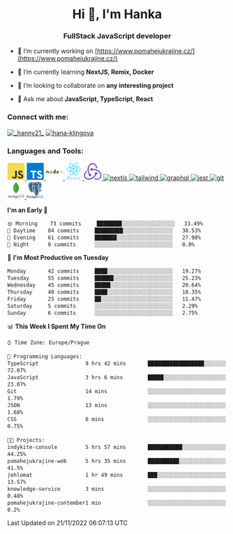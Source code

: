 <h1 align="center">Hi 👋, I'm Hanka</h1>
<h3 align="center">FullStack JavaScript developer</h3>

- 🔭 I’m currently working on [https://www.pomahejukrajine.cz/](https://www.pomahejukrajine.cz/)

- 🌱 I’m currently learning **NextJS, Remix, Docker**

- 👯 I’m looking to collaborate on **any interesting project**

- 💬 Ask me about **JavaScript, TypeScript, React**

<h3 align="left">Connect with me:</h3>
<p align="left">
<a href="https://twitter.com/_hanny21_" target="blank"><img align="center" src="https://raw.githubusercontent.com/rahuldkjain/github-profile-readme-generator/master/src/images/icons/Social/twitter.svg" alt="_hanny21_" height="30" width="40" /></a>
<a href="https://linkedin.com/in/hana-klingova" target="blank"><img align="center" src="https://raw.githubusercontent.com/rahuldkjain/github-profile-readme-generator/master/src/images/icons/Social/linked-in-alt.svg" alt="hana-klingova" height="30" width="40" /></a>
</p>

<h3 align="left">Languages and Tools:</h3>
<p align="left"> 
<a href="https://developer.mozilla.org/en-US/docs/Web/JavaScript" target="_blank" rel="noreferrer"> <img src="https://raw.githubusercontent.com/devicons/devicon/master/icons/javascript/javascript-original.svg" alt="javascript" width="40" height="40"/> </a> 
<a href="https://www.typescriptlang.org/" target="_blank" rel="noreferrer"> <img src="https://raw.githubusercontent.com/devicons/devicon/master/icons/typescript/typescript-original.svg" alt="typescript" width="40" height="40"/> </a> 
<a href="https://nodejsorg" target="_blank" rel="noreferrer"> <img src="https://raw.githubusercontent.com/devicons/devicon/master/icons/nodejs/nodejs-original-wordmark.svg" alt="nodejs" width="40" height="40"/> </a> 
<a href="https://reactjs.org/" target="_blank" rel="noreferrer"> <img src="https://raw.githubusercontent.com/devicons/devicon/master/icons/react/react-original-wordmark.svg" alt="react" width="40" height="40"/> </a> 
<a href="https://redux.js.org" target="_blank" rel="noreferrer"> <img src="https://raw.githubusercontent.com/devicons/devicon/master/icons/redux/redux-original.svg" alt="redux" width="40" height="40"/> </a> 
<a href="https://nextjs.org/" target="_blank" rel="noreferrer"> <img src="https://cdn.worldvectorlogo.com/logos/nextjs-2.svg" alt="nextjs" width="40" height="40"/> </a> 
<a href="https://tailwindcss.com/" target="_blank" rel="noreferrer"> <img src="https://www.vectorlogo.zone/logos/tailwindcss/tailwindcss-icon.svg" alt="tailwind" width="40" height="40"/> </a> 
<a href="https://graphql.org" target="_blank" rel="noreferrer"> <img src="https://www.vectorlogo.zone/logos/graphql/graphql-icon.svg" alt="graphql" width="40" height="40"/> </a> 
<a href="https://jestjs.io" target="_blank" rel="noreferrer"> <img src="https://www.vectorlogo.zone/logos/jestjsio/jestjsio-icon.svg" alt="jest" width="40" height="40"/> </a> 
<a href="https://git-scm.com/" target="_blank" rel="noreferrer"> <img src="https://www.vectorlogo.zone/logos/git-scm/git-scm-icon.svg" alt="git" width="40" height="40"/> </a> 
<a href="https://www.mongodb.com/" target="_blank" rel="noreferrer"> <img src="https://raw.githubusercontent.com/devicons/devicon/master/icons/mongodb/mongodb-original-wordmark.svg" alt="mongodb" width="40" height="40"/> </a>  
<a href="https://www.postgresql.org" target="_blank" rel="noreferrer"> <img src="https://raw.githubusercontent.com/devicons/devicon/master/icons/postgresql/postgresql-original-wordmark.svg" alt="postgresql" width="40" height="40"/> </a> 
</p>

<!--START_SECTION:waka-->
**I'm an Early 🐤** 

```text
🌞 Morning    73 commits     ████████░░░░░░░░░░░░░░░░░   33.49% 
🌆 Daytime    84 commits     █████████░░░░░░░░░░░░░░░░   38.53% 
🌃 Evening    61 commits     ███████░░░░░░░░░░░░░░░░░░   27.98% 
🌙 Night      0 commits      ░░░░░░░░░░░░░░░░░░░░░░░░░   0.0%

```
📅 **I'm Most Productive on Tuesday** 

```text
Monday       42 commits     ████░░░░░░░░░░░░░░░░░░░░░   19.27% 
Tuesday      55 commits     ██████░░░░░░░░░░░░░░░░░░░   25.23% 
Wednesday    45 commits     █████░░░░░░░░░░░░░░░░░░░░   20.64% 
Thursday     40 commits     ████░░░░░░░░░░░░░░░░░░░░░   18.35% 
Friday       25 commits     ██░░░░░░░░░░░░░░░░░░░░░░░   11.47% 
Saturday     5 commits      ░░░░░░░░░░░░░░░░░░░░░░░░░   2.29% 
Sunday       6 commits      ░░░░░░░░░░░░░░░░░░░░░░░░░   2.75%

```


📊 **This Week I Spent My Time On** 

```text
⌚︎ Time Zone: Europe/Prague

💬 Programming Languages: 
TypeScript               9 hrs 42 mins       ██████████████████░░░░░░░   72.07% 
JavaScript               3 hrs 6 mins        █████░░░░░░░░░░░░░░░░░░░░   23.07% 
Git                      14 mins             ░░░░░░░░░░░░░░░░░░░░░░░░░   1.79% 
JSON                     13 mins             ░░░░░░░░░░░░░░░░░░░░░░░░░   1.68% 
CSS                      6 mins              ░░░░░░░░░░░░░░░░░░░░░░░░░   0.75%

🐱‍💻 Projects: 
indykite-console         5 hrs 57 mins       ███████████░░░░░░░░░░░░░░   44.25% 
pomahejukrajine-web      5 hrs 35 mins       ██████████░░░░░░░░░░░░░░░   41.5% 
jehlomat                 1 hr 49 mins        ███░░░░░░░░░░░░░░░░░░░░░░   13.57% 
knowledge-service        3 mins              ░░░░░░░░░░░░░░░░░░░░░░░░░   0.48% 
pomahejukrajine-contember1 min               ░░░░░░░░░░░░░░░░░░░░░░░░░   0.2%

```


 Last Updated on 21/11/2022 06:07:13 UTC
<!--END_SECTION:waka-->
